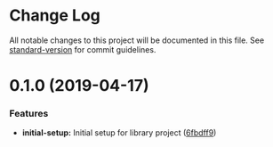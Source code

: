 # Change Log

All notable changes to this project will be documented in this file. See [standard-version](https://github.com/conventional-changelog/standard-version) for commit guidelines.

# 0.1.0 (2019-04-17)


### Features

* **initial-setup:** Initial setup for library project ([6fbdff9](https://github.com/valueadd-poland/ng-validation-messages/commit/6fbdff9))
